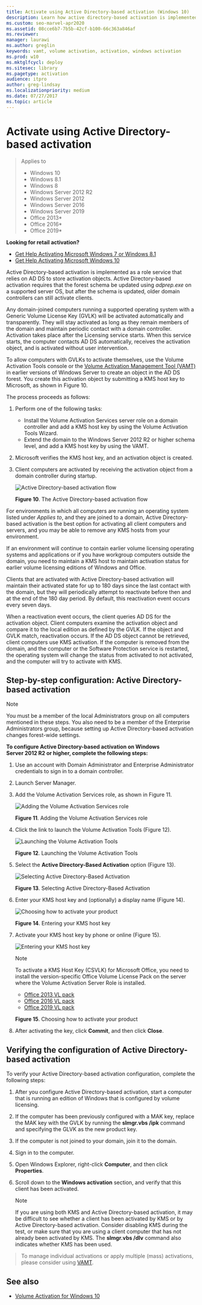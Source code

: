 ```yaml
---
title: Activate using Active Directory-based activation (Windows 10)
description: Learn how active directory-based activation is implemented as a role service that relies on AD DS to store activation objects.
ms.custom: seo-marvel-apr2020
ms.assetid: 08cce6b7-7b5b-42cf-b100-66c363a846af
ms.reviewer: 
manager: laurawi
ms.author: greglin
keywords: vamt, volume activation, activation, windows activation
ms.prod: w10
ms.mktglfcycl: deploy
ms.sitesec: library
ms.pagetype: activation
audience: itpro
author: greg-lindsay
ms.localizationpriority: medium
ms.date: 07/27/2017
ms.topic: article
---
```


# Activate using Active Directory-based activation

> Applies to
>
>- Windows 10
>- Windows 8.1
>- Windows 8
>- Windows Server 2012 R2
>- Windows Server 2012
>- Windows Server 2016
>- Windows Server 2019
>- Office 2013*
>- Office 2016*
>- Office 2019*

**Looking for retail activation?**

- [Get Help Activating Microsoft Windows 7 or Windows 8.1](https://support.microsoft.com/help/15083/windows-activate-windows-7-or-8-1)
- [Get Help Activating Microsoft Windows 10](https://support.microsoft.com/help/12440/windows-10-activate)

Active Directory-based activation is implemented as a role service that relies on AD DS to store activation objects. Active Directory-based activation requires that the forest schema be updated using *adprep.exe* on a supported server OS, but after the schema is updated, older domain controllers can still activate clients.

Any domain-joined computers running a supported operating system with a Generic Volume License Key (GVLK) will be activated automatically and transparently. They will stay activated as long as they remain members of the domain and maintain periodic contact with a domain controller. Activation takes place after the Licensing service starts. When this service starts, the computer contacts AD DS automatically, receives the activation object, and is activated without user intervention.

To allow computers with GVLKs to activate themselves, use the Volume Activation Tools console or the [Volume Activation Management Tool (VAMT)](volume-activation-management-tool.md) in earlier versions of Windows Server to create an object in the AD DS forest. You create this activation object by submitting a KMS host key to Microsoft, as shown in Figure 10.

The process proceeds as follows:

1. Perform one of the following tasks:
   - Install the Volume Activation Services server role on a domain controller and add a KMS host key by using the Volume Activation Tools Wizard.
   - Extend the domain to the Windows Server 2012 R2 or higher schema level, and add a KMS host key by using the VAMT.
1. Microsoft verifies the KMS host key, and an activation object is created.
1. Client computers are activated by receiving the activation object from a domain controller during startup.

    ![Active Directory-based activation flow](../images/volumeactivationforwindows81-10.jpg)

    **Figure 10**. The Active Directory-based activation flow

For environments in which all computers are running an operating system listed under *Applies to*, and they are joined to a domain, Active Directory-based activation is the best option for activating all client computers and servers, and you may be able to remove any KMS hosts from your environment.

If an environment will continue to contain earlier volume licensing operating systems and applications or if you have workgroup computers outside the domain, you need to maintain a KMS host to maintain activation status for earlier volume licensing editions of Windows and Office.

Clients that are activated with Active Directory-based activation will maintain their activated state for up to 180 days since the last contact with the domain, but they will periodically attempt to reactivate before then and at the end of the 180 day period. By default, this reactivation event occurs every seven days.

When a reactivation event occurs, the client queries AD DS for the activation object. Client computers examine the activation object and compare it to the local edition as defined by the GVLK. If the object and GVLK match, reactivation occurs. If the AD DS object cannot be retrieved, client computers use KMS activation. If the computer is removed from the domain, and the computer or the Software Protection service is restarted, the operating system will change the status from activated to not activated, and the computer will try to activate with KMS.

## Step-by-step configuration: Active Directory-based activation

> [!NOTE]
> You must be a member of the local Administrators group on all computers mentioned in these steps. You also need to be a member of the Enterprise Administrators group, because setting up Active Directory-based activation changes forest-wide settings.

**To configure Active Directory-based activation on Windows Server 2012 R2 or higher, complete the following steps:**

1. Use an account with Domain Administrator and Enterprise Administrator credentials to sign in to a domain controller.
1. Launch Server Manager.
1. Add the Volume Activation Services role, as shown in Figure 11.

    ![Adding the Volume Activation Services role](../images/volumeactivationforwindows81-11.jpg)

    **Figure 11**. Adding the Volume Activation Services role

1. Click the link to launch the Volume Activation Tools (Figure 12).

    ![Launching the Volume Activation Tools](../images/volumeactivationforwindows81-12.jpg)

    **Figure 12**. Launching the Volume Activation Tools

1. Select the **Active Directory-Based Activation** option (Figure 13).

    ![Selecting Active Directory-Based Activation](../images/volumeactivationforwindows81-13.jpg)

    **Figure 13**. Selecting Active Directory-Based Activation

1. Enter your KMS host key and (optionally) a display name (Figure 14).

    ![Choosing how to activate your product](../images/volumeactivationforwindows81-15.jpg)

    **Figure 14**. Entering your KMS host key

1. Activate your KMS host key by phone or online (Figure 15).

    ![Entering your KMS host key](../images/volumeactivationforwindows81-14.jpg)
    
    > [!NOTE]
    > To activate a KMS Host Key (CSVLK) for Microsoft Office, you need to install the version-specific Office Volume License Pack on the server where the Volume Activation Server Role is installed.


    - [Office 2013 VL pack](https://www.microsoft.com/en-us/download/details.aspx?id=35584)
    - [Office 2016 VL pack](https://www.microsoft.com/en-us/download/details.aspx?id=49164)
    - [Office 2019 VL pack](https://www.microsoft.com/en-us/download/details.aspx?id=57342)

    **Figure 15**. Choosing how to activate your product

1. After activating the key, click **Commit**, and then click **Close**.

## Verifying the configuration of Active Directory-based activation

To verify your Active Directory-based activation configuration, complete the following steps:

1. After you configure Active Directory-based activation, start a computer that is running an edition of Windows that is configured by volume licensing.
1. If the computer has been previously configured with a MAK key, replace the MAK key with the GVLK by running the **slmgr.vbs /ipk** command and specifying the GLVK as the new product key.
1. If the computer is not joined to your domain, join it to the domain.
1. Sign in to the computer.
1. Open Windows Explorer, right-click **Computer**, and then click **Properties**.
1. Scroll down to the **Windows activation** section, and verify that this client has been activated.

    > [!NOTE]
    > If you are using both KMS and Active Directory-based activation, it may be difficult to see whether a client has been activated by KMS or by Active Directory-based activation. Consider disabling KMS during the test, or make sure that you are using a client computer that has not already been activated by KMS. The **slmgr.vbs /dlv** command also indicates whether KMS has been used.
> To manage individual activations or apply multiple (mass) activations, please consider using [VAMT](https://docs.microsoft.com/en-us/windows/deployment/volume-activation/volume-activation-management-tool).

## See also

- [Volume Activation for Windows 10](volume-activation-windows-10.md)
